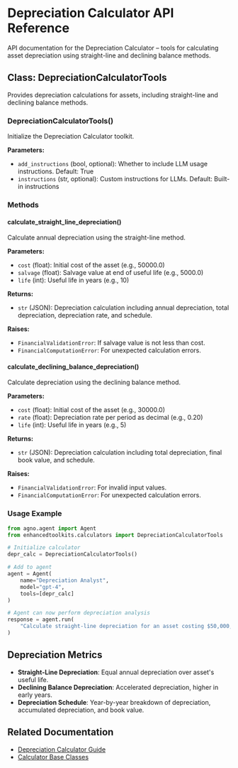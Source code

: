 # Depreciation Calculator API Reference

API documentation for the Depreciation Calculator – tools for calculating asset depreciation using straight-line and declining balance methods.

## Class: DepreciationCalculatorTools

Provides depreciation calculations for assets, including straight-line and declining balance methods.

### DepreciationCalculatorTools()

Initialize the Depreciation Calculator toolkit.

**Parameters:**
- `add_instructions` (bool, optional): Whether to include LLM usage instructions. Default: True
- `instructions` (str, optional): Custom instructions for LLMs. Default: Built-in instructions

### Methods

#### calculate_straight_line_depreciation()

Calculate annual depreciation using the straight-line method.

**Parameters:**
- `cost` (float): Initial cost of the asset (e.g., 50000.0)
- `salvage` (float): Salvage value at end of useful life (e.g., 5000.0)
- `life` (int): Useful life in years (e.g., 10)

**Returns:**
- `str` (JSON): Depreciation calculation including annual depreciation, total depreciation, depreciation rate, and schedule.

**Raises:**
- `FinancialValidationError`: If salvage value is not less than cost.
- `FinancialComputationError`: For unexpected calculation errors.

#### calculate_declining_balance_depreciation()

Calculate depreciation using the declining balance method.

**Parameters:**
- `cost` (float): Initial cost of the asset (e.g., 30000.0)
- `rate` (float): Depreciation rate per period as decimal (e.g., 0.20)
- `life` (int): Useful life in years (e.g., 5)

**Returns:**
- `str` (JSON): Depreciation calculation including total depreciation, final book value, and schedule.

**Raises:**
- `FinancialValidationError`: For invalid input values.
- `FinancialComputationError`: For unexpected calculation errors.

### Usage Example

```python
from agno.agent import Agent
from enhancedtoolkits.calculators import DepreciationCalculatorTools

# Initialize calculator
depr_calc = DepreciationCalculatorTools()

# Add to agent
agent = Agent(
    name="Depreciation Analyst",
    model="gpt-4",
    tools=[depr_calc]
)

# Agent can now perform depreciation analysis
response = agent.run(
    "Calculate straight-line depreciation for an asset costing $50,000, salvage value $5,000, life 10 years"
)
```

## Depreciation Metrics

- **Straight-Line Depreciation**: Equal annual depreciation over asset's useful life.
- **Declining Balance Depreciation**: Accelerated depreciation, higher in early years.
- **Depreciation Schedule**: Year-by-year breakdown of depreciation, accumulated depreciation, and book value.

## Related Documentation

- [Depreciation Calculator Guide](../../calculators/depreciation.md)
- [Calculator Base Classes](base.md)
